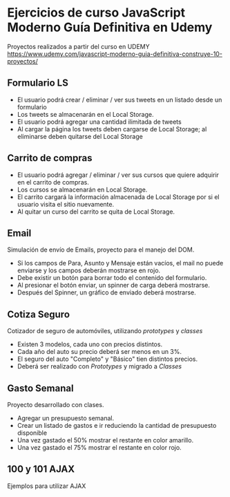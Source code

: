 # Ejercicios de curso JavaScript Moderno Guía Definitiva en Udemy

Proyectos realizados a partir del curso en UDEMY https://www.udemy.com/javascript-moderno-guia-definitiva-construye-10-proyectos/

## Formulario LS

- El usuario podrá crear / eliminar / ver sus tweets en un listado desde un formulario
- Los tweets se almacenarán en el Local Storage.
- El usuario podrá agregar una cantidad ilimitada de tweets
- Al cargar la página los tweets deben cargarse de Local Storage; al eliminarse deben quitarse del Local Storage

## Carrito de compras

- El usuario podrá agregar / eliminar / ver sus cursos que quiere adquirir en el carrito de compras.
- Los cursos se almacenarán en Local Storage.
- El carrito cargará la información almacenada de Local Storage por si el usuario visita el sitio nuevamente.
- Al quitar un curso del carrito se quita de Local Storage.

## Email

Simulación de envío de Emails, proyecto para el manejo del DOM.

- Si los campos de Para, Asunto y Mensaje están vacíos, el mail no puede enviarse y los campos deberán mostrarse en rojo.
- Debe existir un botón para borrar todo el contenido del formulario.
- Al presionar el botón enviar, un spinner de carga deberá mostrarse.
- Después del Spinner, un gráfico de enviado deberá mostrarse.

## Cotiza Seguro

Cotizador de seguro de automóviles, utilizando *prototypes* y *classes*

- Existen 3 modelos, cada uno con precios distintos.
- Cada año del auto su precio deberá ser menos en un 3%.
- El seguro del auto "Completo" y "Básico" tien distintos precios.
- Deberá ser realizado con *Prototypes* y migrado a *Classes*


## Gasto Semanal

Proyecto desarrollado con clases.

- Agregar un presupuesto semanal.
- Crear un listado de gastos e ir reduciendo la cantidad de presupuesto disponible
- Una vez gastado el 50% mostrar el restante en color amarillo.
- Una vez gastado el 75% mostrar el restante en color rojo.

## 100 y 101 AJAX

Ejemplos para utilizar AJAX
